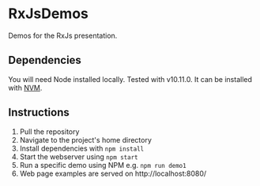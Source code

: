 # RxJsDemos
Demos for the RxJs presentation.

## Dependencies
You will need Node installed locally. Tested with v10.11.0. It can be installed with [NVM](https://github.com/creationix/nvm).

## Instructions
1. Pull the repository
2. Navigate to the project's home directory
3. Install dependencies with `npm install`
4. Start the webserver using `npm start`
5. Run a specific demo using NPM e.g. `npm run demo1`
6. Web page examples are served on http://localhost:8080/
